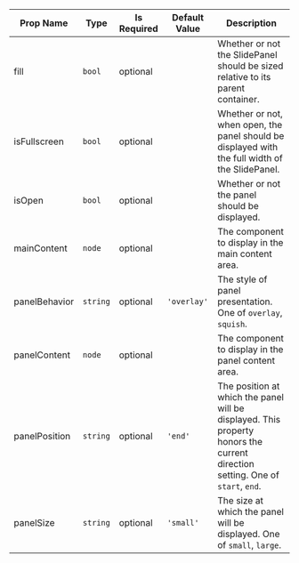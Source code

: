 | Prop Name | Type | Is Required | Default Value | Description |
|-|-|-|-|-|
| fill| `bool`| optional| | Whether or not the SlidePanel should be sized relative to its parent container.|
| isFullscreen| `bool`| optional| | Whether or not, when open, the panel should be displayed with the full width of the SlidePanel.|
| isOpen| `bool`| optional| | Whether or not the panel should be displayed.|
| mainContent| `node`| optional| | The component to display in the main content area.|
| panelBehavior| `string`| optional| `'overlay'`| The style of panel presentation. One of `overlay`, `squish`.|
| panelContent| `node`| optional| | The component to display in the panel content area.|
| panelPosition| `string`| optional| `'end'`| The position at which the panel will be displayed. This property honors the current direction setting. One of `start`, `end`.|
| panelSize| `string`| optional| `'small'`| The size at which the panel will be displayed. One of `small`, `large`.|